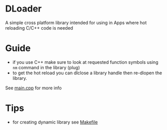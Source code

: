 # DLoader
A simple cross platform library intended for using in Apps where hot reloading C/C++ code is needed

# Guide
- if you use C++ make sure to look at requested function symbols using `nm` command in the library (plug)
- to get the hot reload you can dlclose a library handle then re-dlopen the library.

See [main.cpp](main.cpp) for more info

# Tips
- for creating dynamic library see [Makefile](Makefile)
